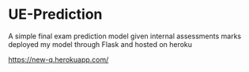 # UE-Prediction
A simple final exam prediction model given internal assessments marks deployed my model through  Flask  and hosted on heroku


https://new-q.herokuapp.com/
